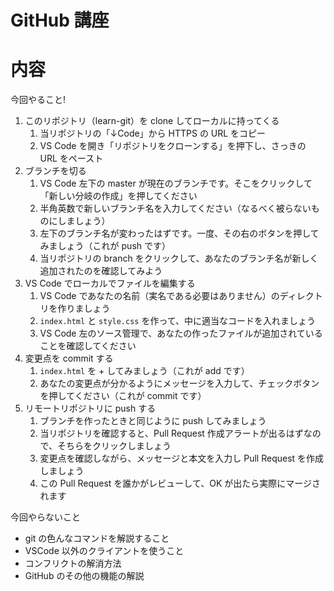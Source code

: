 # GitHub 講座

# 内容

今回やること!

1. このリポジトリ（learn-git）を clone してローカルに持ってくる
   1. 当リポジトリの「↓Code」から HTTPS の URL をコピー
   1. VS Code を開き「リポジトリをクローンする」を押下し、さっきの URL をペースト
1. ブランチを切る
   1. VS Code 左下の master が現在のブランチです。そこをクリックして「新しい分岐の作成」を押してください
   1. 半角英数で新しいブランチ名を入力してください（なるべく被らないものにしましょう）
   1. 左下のブランチ名が変わったはずです。一度、その右のボタンを押してみましょう（これが push です）
   1. 当リポジトリの branch をクリックして、あなたのブランチ名が新しく追加されたのを確認してみよう
1. VS Code でローカルでファイルを編集する
   1. VS Code であなたの名前（実名である必要はありません）のディレクトリを作りましょう
   1. `index.html` と `style.css` を作って、中に適当なコードを入れましょう
   1. VS Code 左のソース管理で、あなたの作ったファイルが追加されていることを確認してください
1. 変更点を commit する
   1. `index.html` を + してみましょう（これが add です）
   1. あなたの変更点が分かるようにメッセージを入力して、チェックボタンを押してください（これが commit です）
1. リモートリポジトリに push する
   1. ブランチを作ったときと同じように push してみましょう
   1. 当リポジトリを確認すると、Pull Request 作成アラートが出るはずなので、そちらをクリックしましょう
   1. 変更点を確認しながら、メッセージと本文を入力し Pull Request を作成しましょう
   1. この Pull Request を誰かがレビューして、OK が出たら実際にマージされます

今回やらないこと

- git の色んなコマンドを解説すること
- VSCode 以外のクライアントを使うこと
- コンフリクトの解消方法
- GitHub のその他の機能の解説
